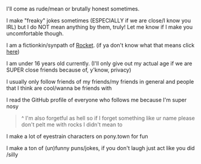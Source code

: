I'll come as rude/mean or brutally honest sometimes.

I make "freaky" jokes sometimes (ESPECIALLY if we are close/I know you IRL) but I do NOT mean anything by them, truly! Let me know if I make you uncomfortable though.

I am a fictionkin/synpath of [Rocket](https://phighting.wiki/Rocket). (if ya don't know what that means click [here](https://fkin.carrd.co/))

I am under 16 years old currently. (I'll only give out my actual age if we are SUPER close friends because of, y'know, privacy)

I usually only follow friends of my friends/my friends in general and people that I think are cool/wanna be friends with

I read the GitHub profile of everyone who follows me because I'm super nosy

> ^ I'm also forgetful as hell so if I forget something like ur name please don't pelt me with rocks I didn't mean to

I make a lot of eyestrain characters on pony.town for fun

I make a ton of (un)funny puns/jokes, if you don't laugh just act like you did /silly
